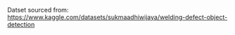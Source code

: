 Datset sourced from:
https://www.kaggle.com/datasets/sukmaadhiwijaya/welding-defect-object-detection
